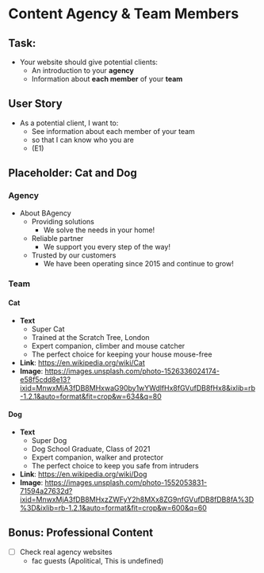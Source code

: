 # Content Agency & Team Members

## Task:

- Your website should give potential clients:
  - An introduction to your **agency**
  - Information about **each member** of your **team**

## User Story

- As a potential client, I want to:
  - See information about each member of your team
  - so that I can know who you are
  - (E1)

## Placeholder: Cat and Dog

### Agency

- About BAgency
  - Providing solutions
    - We solve the needs in your home!
  - Reliable partner
    - We support you every step of the way!
  - Trusted by our customers
    - We have been operating since 2015 and continue to grow!

### Team

#### Cat

- **Text**
  - Super Cat
  - Trained at the Scratch Tree, London
  - Expert companion, climber and mouse catcher
  - The perfect choice for keeping your house mouse-free
- **Link**: https://en.wikipedia.org/wiki/Cat
- **Image**: https://images.unsplash.com/photo-1526336024174-e58f5cdd8e13?ixid=MnwxMjA3fDB8MHxwaG90by1wYWdlfHx8fGVufDB8fHx8&ixlib=rb-1.2.1&auto=format&fit=crop&w=634&q=80

#### Dog

- **Text**
  - Super Dog
  - Dog School Graduate, Class of 2021
  - Expert companion, walker and protector
  - The perfect choice to keep you safe from intruders
- **Link**: https://en.wikipedia.org/wiki/Dog
- **Image**: https://images.unsplash.com/photo-1552053831-71594a27632d?ixid=MnwxMjA3fDB8MHxzZWFyY2h8MXx8ZG9nfGVufDB8fDB8fA%3D%3D&ixlib=rb-1.2.1&auto=format&fit=crop&w=600&q=60

## Bonus: Professional Content

- [ ] Check real agency websites
  - fac guests (Apolitical, This is undefined)
